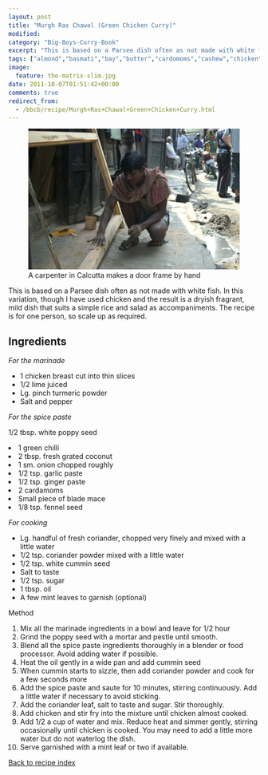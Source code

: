 ```yaml
---
layout: post
title: "Murgh Ras Chawal (Green Chicken Curry)"
modified:
category: "Big-Boys-Curry-Book"
excerpt: "This is based on a Parsee dish often as not made with white fish. In"
tags: ["almond","basmati","bay","butter","cardomoms","cashew","chicken","cinnamon","cloves","cumin","ghee","lamb","mace","nuts","pepper","rice","saffron","turmeric"]
image:
  feature: the-matrix-slim.jpg
date: 2011-10-07T01:51:42+00:00
comments: true
redirect_from: 
  - /bbcb/recipe/Murgh+Ras+Chawal+Green+Chicken+Curry.html
---
```


<figure>
	<a href="/images/bbcb/pict1431.jpg" alt="Carpenter, Calcutta, India" title="Carpenter, Calcutta, India &#169; Ashley Kitson 12/09/2011"><img src="/images/bbcb/pict1431.jpg"/></a>
	<figcaption>A carpenter in Calcutta makes a door frame by hand</figcaption>
</figure>

This is based on a Parsee dish often as not made with white fish. In this variation, though I have used chicken and the result is a dryish fragrant, mild dish that suits a simple rice and salad as accompaniments. The recipe is for one person, so scale up as required.
        
## Ingredients
        
<p><em>For the marinade</em></p><ul><li>1 chicken breast cut into thin slices</li><li>1/2 lime juiced</li><li>Lg. pinch turmeric powder</li><li>Salt and pepper</li></ul><p><em>For the spice paste</em></p><p>1/2 tbsp. white poppy seed</li><li>  1 green chilli</li><li>2 tbsp. fresh grated coconut</li><li>1 sm. onion chopped roughly</li><li>1/2 tsp. garlic paste</li><li>1/2 tsp. ginger paste</li><li>2 cardamoms</li><li>Small piece of blade mace</li><li>1/8 tsp. fennel seed</li></ul><p><em>For cooking</em></p><ul><li>Lg. handful of fresh coriander, chopped very finely and mixed with a little water</li><li>1/2 tsp. coriander powder mixed with a little water</li><li>1/2 tsp. white cummin seed</li><li>Salt to taste</li><li>1/2 tsp. sugar</li><li>1 tbsp. oil</li><li>A few mint leaves to garnish (optional)</li></ul
        
## Method

<ol><li>Mix all the marinade ingredients in a bowl and leave for 1/2 hour</li><li>Grind the poppy seed with a mortar and pestle until smooth.</li><li>Blend all the spice paste ingredients thoroughly in a blender or food processor. Avoid adding water if possible.</li><li>Heat the oil gently in a wide pan and add cummin seed</li><li>When cummin starts to sizzle, then add coriander powder and cook for a few seconds more</li><li>Add the spice paste and saute for 10 minutes, stirring continuously. Add a little water if necessary to avoid sticking.</li><li>Add the coriander leaf, salt to taste and sugar. Stir thoroughly.</li><li>Add chicken and stir fry into the mixture until chicken almost cooked.</li><li>Add 1/2 a cup of water and mix. Reduce heat and simmer gently, stirring  occasionally until chicken is cooked. You may need to add a little more water but do  not waterlog the dish.</li><li>Serve garnished with a mint leaf or two if available.</li></ol>   

<a href="/bbcb">Back to recipe index</a>      